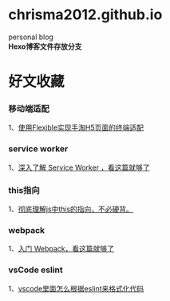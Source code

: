 # chrisma2012.github.io
personal blog  
**Hexo博客文件存放分支**





# 好文收藏 

### 移动端适配  
1、[使用Flexible实现手淘H5页面的终端适配](https://www.w3cplus.com/mobile/lib-flexible-for-html5-layout.html)
### service worker
1、[深入了解 Service Worker ，看这篇就够了](https://zhuanlan.zhihu.com/p/27264234)

### this指向  
1、[彻底理解js中this的指向，不必硬背。](https://www.cnblogs.com/pssp/p/5216085.html)  

### webpack  
1、[入门 Webpack，看这篇就够了](https://segmentfault.com/a/1190000006178770q)  

### vsCode eslint  
1、[vscode里面怎么根据eslint来格式化代码](https://www.zhihu.com/question/52777843)
